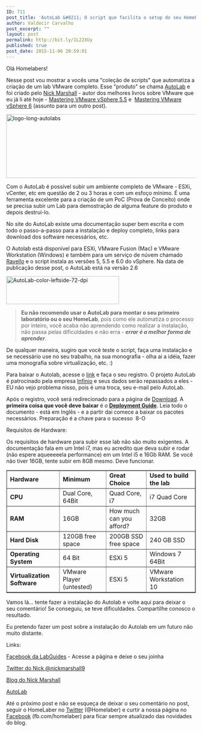 ```yaml
---
ID: 711
post_title: 'AutoLab &#8211; O script que facilita o setup do seu HomeLab'
author: Valdecir Carvalho
post_excerpt: ""
layout: post
permalink: http://bit.ly/1L22XUy
published: true
post_date: 2015-11-06 20:59:01
---
```

Olá Homelabers!

Nesse post vou mostrar a vocês uma "coleção de scripts" que automatiza a criação de um lab VMware completo. Esse "produto" se chama <a href="http://www.labguides.com/autolab/" target="_blank">AutoLab</a> e foi criado pelo <a href="http://nickmarshall.com.au/about/" target="_blank">Nick Marshall</a> - autor dos melhores livros sobre VMware que eu já li até hoje - <a href="http://www.amazon.com/Mastering-VMware-vSphere-Nick-Marshall/dp/1118925157/ref=asap_bc?ie=UTF8" target="_blank">Mastering VMware vSphere 5.5</a> e  <a href="http://www.amazon.com/Mastering-VMware-vSphere-Scott-Lowe/dp/1118661141/ref=asap_bc?ie=UTF8" target="_blank">Mastering VMware vSphere 6</a> (assunto para um outro post).

<img class="aligncenter wp-image-883" src="http://homelaber.com.br/site/wp-content/uploads/2015/11/logo-long-autolabs.png" alt="logo-long-autolabs" width="900" height="169" />

Com o AutoLab é possível subir um ambiente completo de VMware - ESXi, vCenter, etc em questão de 2 ou 3 horas e com um esfoço mínimo. É uma ferramenta excelente para a criação de um PoC (Prova de Conceito) onde se precisa subir um Lab para demostração de alguma feature do produto e depois destruí-lo.

<!--more-->

No site do AutoLab existe uma documentação super bem escrita e com todo o passo-a-passo para a instalação e deploy completo, links para download dos software necessários, etc.

O Autolab está disponível para ESXi, VMware Fusion (Mac) e VMware Workstation (Windows) e também para um serviço de núvem chamado <a href="https://www.ravellosystems.com/" target="_blank">Ravello</a> e o script instala as versões 5, 5.5 e 6.0 do vSphere. Na data de publicação desse post, o AutoLab está na versão 2.6

<img class="aligncenter size-full wp-image-884" src="http://homelaber.com.br/site/wp-content/uploads/2015/11/AutoLab-color-leftside-72-dpi.png" alt="AutoLab-color-leftside-72-dpi" width="300" height="74" />

<blockquote><strong>Eu não recomendo usar o AutoLab para montar o seu primeiro laboratório ou o seu HomeLab</strong>, pois como ele automatiza o processo por inteiro, você acaba não aprendendo como realizar a instalação, não passa pelas dificuldades e não erra - <em><strong>errar é a melhor forma de aprender</strong></em>.</blockquote>

De qualquer maneira, sugiro que você teste o script, faça uma instalação e se necessário use no seu trabalho, na sua monografia - olha ai a idéia, fazer uma monografia sobre virtualização, etc. :)

Para baixar o Autolab, acesse o <a href="http://www.labguides.com/autolab/" target="_blank">link</a> e faça o seu registro. O projeto AutoLab é patrocinado pela empresa <a href="http://www.infinio.com/" target="_blank">Infinio</a> e seus dados serão repassados a eles - EU não vejo problema nisso, pois é uma troca, seu e-mail pelo AutoLab.

Após o registro, você será redirecionado para a página de <a href="http://www.labguides.com/autolab/autolab-download/?submissionGuid=0f0f0893-7dfd-4d36-b08e-6ece790f0191" target="_blank">Download</a>. A <strong>primeira coisa que você deve baixar</strong> é o <strong><a href="http://www.labguides.com/downloads/AutoLab%202.6%20vSphere%20Deployment%20Guide.pdf" target="_blank">Deployment Guide</a></strong>. Leia todo o documento - está em Inglês - e a partir dai comece a baixar os pacotes necessários. Preparação é a chave para o sucesso  8-O

Requisitos de Hardware:

Os requisitos de hardware para subir esse lab não são muito exigentes. A documentação fala em um Intel i7, mas eu acredito que deva subir e rodar (não espere aqueeeeela performance) em um Intel i5 e 16Gb RAM. Se você não tiver 16GB, tente subir em 8GB mesmo. Deve funcionar.

<table border="1" cellspacing="2" cellpadding="2">
<tbody>
<tr>
<td><strong>Hardware</strong></td>
<td><strong>Minimum</strong></td>
<td><strong>Great Choice</strong></td>
<td><strong>Used to build the lab</strong></td>
</tr>
<tr>
<td><strong>CPU</strong></td>
<td>Dual Core, 64Bit</td>
<td>Quad Core, i7</td>
<td>i7 Quad Core</td>
</tr>
<tr>
<td><strong>RAM</strong></td>
<td>16GB</td>
<td>How much can you afford?</td>
<td>32GB</td>
</tr>
<tr>
<td><strong>Hard Disk</strong></td>
<td>120GB free space</td>
<td>200GB SSD free space</td>
<td>240 GB SSD</td>
</tr>
<tr>
<td><strong>Operating System</strong></td>
<td>64 Bit</td>
<td>ESXi 5</td>
<td>Windows 7 64Bit</td>
</tr>
<tr>
<td><strong>Virtualization Software</strong></td>
<td>VMware Player (untested)</td>
<td>ESXi 5</td>
<td>VMware Workstation 10</td>
</tr>
</tbody>
</table>

Vamos lá... tente fazer a instalação do Autolab e volte aqui para deixar o seu comentário! Se conseguiu, se teve dificuldades. Compartilhe conosco o resultado.

Eu pretendo fazer um post sobre a instalação do Autolab em um futuro não muito distante.

Links:

<a href="https://www.facebook.com/labguides/" target="_blank">Facebook da LabGuides</a> - Acesse a página e deixe o seu joinha

<a href="https://twitter.com/nickmarshall9/" target="_blank">Twitter do Nick @nickmarshall9</a>

<a href="http://nickmarshall.com.au/" target="_blank">Blog do Nick Marshall</a>

<a href="http://www.labguides.com/autolab/" target="_blank">AutoLab</a>

Até o próximo post e não se esqueça de deixar o seu comentário no post, seguir o HomeLaber no <a href="https://twitter.com/homelaber">Twitter</a> (@Homelaber) e curtir a nossa página no <a href="https://www.facebook.com/homelaber">Facebook</a> (fb.com/homelaber) para ficar sempre atualizado das novidades do blog.

&nbsp;